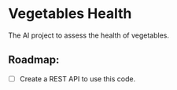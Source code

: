 # Vegetables Health
The AI project to assess the health of vegetables.

## Roadmap:
- [ ] Create a REST API to use this code.
